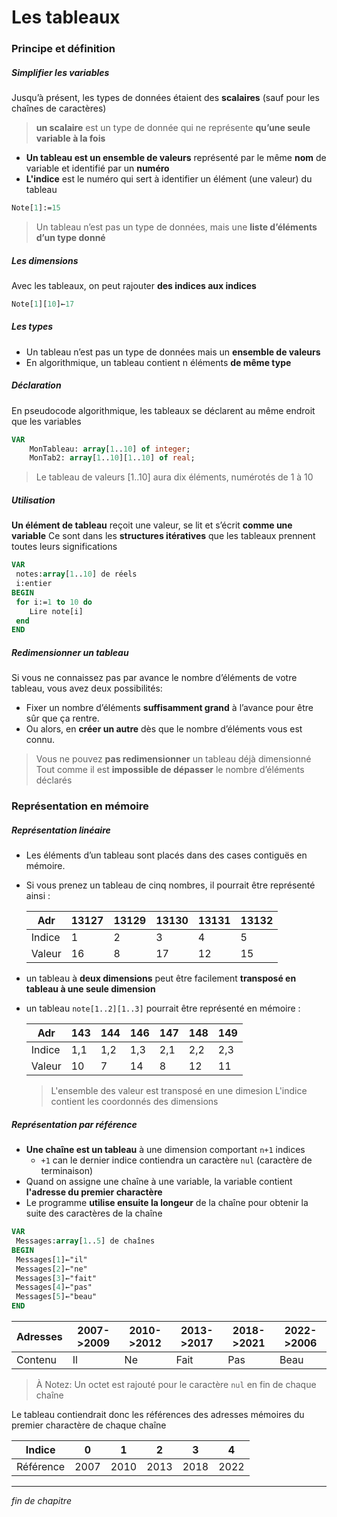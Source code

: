 # Les tableaux

### Principe et définition

##### Simplifier les variables

Jusqu’à présent, les types de données étaient des **scalaires** (sauf pour les chaînes de caractères)

> **un scalaire** est un type de donnée qui ne représente **qu’une seule variable à la fois**

- **Un tableau est un ensemble de valeurs** représenté par le même **nom** de variable et identifié par un **numéro**
- **L'indice** est le numéro qui sert à identifier un élément (une valeur) du tableau

```pascal
Note[1]:=15
```

> Un tableau n’est pas un type de données, mais une **liste d’éléments d’un type donné**

##### Les dimensions

Avec les tableaux, on peut rajouter **des indices aux indices**

```pascal
Note[1][10]←17
```

##### Les types

- Un tableau n’est pas un type de données mais un **ensemble de valeurs**
- En algorithmique, un tableau contient n éléments **de même type**

##### Déclaration

En pseudo­code algorithmique, les tableaux se déclarent au même endroit que les variables

```pascal
VAR
    MonTableau: array[1..10] of integer;
    MonTab2: array[1..10][1..10] of real;
```

> Le tableau de valeurs [1..10] aura dix éléments, numérotés de 1 à 10

##### Utilisation

**Un élément de tableau** reçoit une valeur, se lit et s’écrit **comme une variable**
Ce sont dans les **structures itératives** que les tableaux prennent toutes leurs significations

```pascal
VAR
 notes:array[1..10] de réels
 i:entier
BEGIN
 for i:=1 to 10 do
    Lire note[i]
 end
END

```

##### Redimensionner un tableau

Si vous ne connaissez pas par avance le nombre d’éléments de votre tableau, vous avez deux possibilités:

- Fixer un nombre d’éléments **suffisamment grand** à l’avance pour être sûr que ça rentre.
- Ou alors, en **créer un autre** dès que le nombre d’éléments vous est connu.

> Vous ne pouvez **pas redimensionner** un tableau déjà dimensionné
> Tout comme il est **impossible de dépasser** le nombre d’éléments déclarés

### Représentation en mémoire

##### Représentation linéaire

- Les éléments d’un tableau sont placés dans des cases contiguës en mémoire.
- Si vous prenez un tableau de cinq nombres, il pourrait être représenté ainsi :

  | Adr    | 13127 | 13129 | 13130 | 13131 | 13132 |
  | ------ | ----- | ----- | ----- | ----- | ----- |
  | Indice | 1     | 2     | 3     | 4     | 5     |
  | Valeur | 16    | 8     | 17    | 12    | 15    |

- un tableau à **deux dimensions** peut être facilement **transposé en tableau à une seule dimension**
- un tableau `note[1..2][1..3]` pourrait être représenté en mémoire :

  | Adr    | 143 | 144 | 146 | 147 | 148 | 149 |
  | ------ | --- | --- | --- | --- | --- | --- |
  | Indice | 1,1 | 1,2 | 1,3 | 2,1 | 2,2 | 2,3 |
  | Valeur | 10  | 7   | 14  | 8   | 12  | 11  |

  > L'ensemble des valeur est transposé en une dimesion
  > L'indice contient les coordonnés des dimensions

##### Représentation par référence

- **Une chaîne est un tableau** à une dimension comportant `n+1` indices
  - `+1` can le dernier indice contiendra un caractère `nul` (caractère de terminaison)
- Quand on assigne une chaîne à une variable, la variable contient **l'adresse du premier charactère**
- Le programme **utilise ensuite la longeur** de la chaîne pour obtenir la suite des caractères de la chaîne

```pascal
VAR
 Messages:array[1..5] de chaînes
BEGIN
 Messages[1]←"il"
 Messages[2]←"ne"
 Messages[3]←"fait"
 Messages[4]←"pas"
 Messages[5]←"beau"
END
```

| Adresses | 2007->2009 | 2010->2012 | 2013->2017 | 2018->2021 | 2022->2006 |
| -------- | ---------- | ---------- | ---------- | ---------- | ---------- |
| Contenu  | Il         | Ne         | Fait       | Pas        | Beau       |

> À Notez: Un octet est rajouté pour le caractère `nul` en fin de chaque chaîne

Le tableau contiendrait donc les références des adresses mémoires du premier charactère de chaque chaîne

| Indice    | 0    | 1    | 2    | 3    | 4    |
| --------- | ---- | ---- | ---- | ---- | ---- |
| Référence | 2007 | 2010 | 2013 | 2018 | 2022 |

---

_fin de chapitre_

